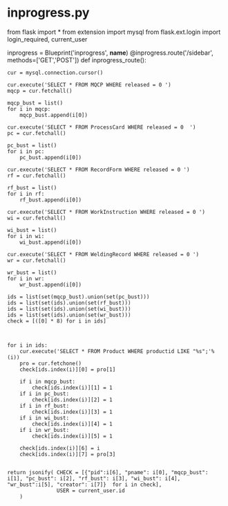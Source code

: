 # inprogress.py
from flask import *
from extension import mysql
from flask.ext.login import login_required, current_user

inprogress = Blueprint('inprogress', __name__)
@inprogress.route('/sidebar', methods=['GET','POST'])
def inprogress_route():

	cur = mysql.connection.cursor()
	
	cur.execute('SELECT * FROM MQCP WHERE released = 0 ')
	mqcp = cur.fetchall()

	mqcp_bust = list()
	for i in mqcp:
		mqcp_bust.append(i[0])

	cur.execute('SELECT * FROM ProcessCard WHERE released = 0  ')
	pc = cur.fetchall()

	pc_bust = list()
	for i in pc:
		pc_bust.append(i[0])

	cur.execute('SELECT * FROM RecordForm WHERE released = 0 ')
	rf = cur.fetchall()

	rf_bust = list()
	for i in rf:
		rf_bust.append(i[0])

	cur.execute('SELECT * FROM WorkInstruction WHERE released = 0 ')
	wi = cur.fetchall()

	wi_bust = list()
	for i in wi:
		wi_bust.append(i[0])

	cur.execute('SELECT * FROM WeldingRecord WHERE released = 0 ')
	wr = cur.fetchall()

	wr_bust = list()
	for i in wr:
		wr_bust.append(i[0])

	ids = list(set(mqcp_bust).union(set(pc_bust)))
	ids = list(set(ids).union(set(rf_bust)))
	ids = list(set(ids).union(set(wi_bust)))
	ids = list(set(ids).union(set(wr_bust)))
	check = [([0] * 8) for i in ids]



	for i in ids:
		cur.execute('SELECT * FROM Product WHERE productid LIKE "%s";'% (i))
		pro = cur.fetchone()
		check[ids.index(i)][0] = pro[1]

		if i in mqcp_bust:
			check[ids.index(i)][1] = 1
		if i in pc_bust:
			check[ids.index(i)][2] = 1
		if i in rf_bust:
			check[ids.index(i)][3] = 1
		if i in wi_bust:
			check[ids.index(i)][4] = 1
		if i in wr_bust:
			check[ids.index(i)][5] = 1

		check[ids.index(i)][6] = i
		check[ids.index(i)][7] = pro[3]


	return jsonify(	CHECK = [{"pid":i[6], "pname": i[0], "mqcp_bust": i[1], "pc_bust": i[2], "rf_bust": i[3], "wi_bust": i[4], "wr_bust":i[5], "creator": i[7]}  for i in check],
					USER = current_user.id
    	)


